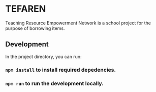 # TEFAREN

Teaching Resource Empowerment Network is a school project for the purpose of borrowing items.
## Development

In the project directory, you can run:

### `npm install` to install required depedencies.
### `npm run` to run the development locally.

